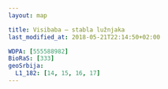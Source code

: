 ```yaml
---
layout: map

title: Visibaba – stabla lužnjaka
last_modified_at: 2018-05-21T22:14:50+02:00

WDPA: [555588982]
BioRaS: [333]
geoSrbija:
  L1_182: [14, 15, 16, 17]
---
```

